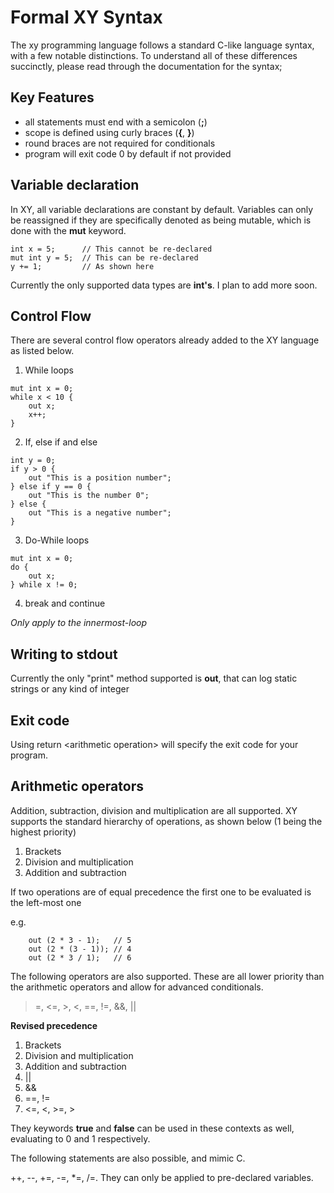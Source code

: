 # Formal XY Syntax

The xy programming language follows a standard C-like language syntax, with a few notable distinctions. To understand all of these differences succinctly, please read through the documentation for the syntax;

## Key Features

- all statements must end with a semicolon (**;**)
- scope is defined using curly braces (**{**, **}**)
- round braces are not required for conditionals
- program will exit code 0 by default if not provided

## Variable declaration

In XY, all variable declarations are constant by default. Variables can only be reassigned if they are specifically denoted as being mutable, which is done with the **mut** keyword.

```xy
int x = 5;      // This cannot be re-declared
mut int y = 5;  // This can be re-declared
y += 1;         // As shown here
```

Currently the only supported data types are **int's**. I plan to add more soon.

## Control Flow

There are several control flow operators already added to the XY language as listed below.

1. While loops

```xy
mut int x = 0;
while x < 10 {
    out x;
    x++;
}
```

2. If, else if and else

```xy
int y = 0;
if y > 0 {
    out "This is a position number";
} else if y == 0 {
    out "This is the number 0";
} else {
    out "This is a negative number";
}
```

3. Do-While loops

```xy
mut int x = 0;
do {
    out x;
} while x != 0;
```

4. break and continue

*Only apply to the innermost-loop*

## Writing to stdout

Currently the only "print" method supported is **out**, that can log static strings or any kind of integer

## Exit code

Using return <arithmetic operation\> will specify the exit code for your program.

## Arithmetic operators

Addition, subtraction, division and multiplication are all supported. XY supports the standard hierarchy of operations, as shown below (1 being the highest priority)

1. Brackets
2. Division and multiplication
3. Addition and subtraction

If two operations are of equal precedence the first one to be evaluated is the left-most one

e.g.
```xy
    out (2 * 3 - 1);   // 5
    out (2 * (3 - 1)); // 4
    out (2 * 3 / 1);   // 6
```
The following operators are also supported.
These are all lower priority than the arithmetic operators and allow for advanced conditionals.

>=, <=, >, <, ==, !=, &&, ||

**Revised precedence**

1. Brackets
2. Division and multiplication
3. Addition and subtraction
4. ||
5. &&
6. ==, !=
7. <=, <, >=, >

They keywords **true** and **false** can be used in these contexts as well, evaluating to 0 and 1 respectively.

The following statements are also possible, and mimic C.

++, --, +=, -=, *=, /=. They can only be applied to pre-declared variables.



